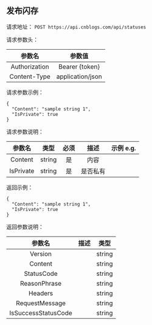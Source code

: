 ## 发布闪存

请求地址：
`POST https://api.cnblogs.com/api/statuses`

请求参数头：


|参数名|参数值|
|:---:|:---:|
|Authorization|Bearer {token}|
|Content-Type|application/json|

请求参数示例：
```
{
  "Content": "sample string 1",
  "IsPrivate": true
}
```

请求参数说明：

|参数名|类型|必须|描述|示例 e.g.|
|:---:|:---:|:---:|:---:|:---:|
|Content|string|是|内容||
|IsPrivate|string|是|是否私有||

返回示例：
```
{
  "Content": "sample string 1",
  "IsPrivate": true
}
```


返回参数说明：

|参数名|描述|类型|
|:---:|:---:|:---:|
|Version||string|
|Content||string|
|StatusCode||string|
|ReasonPhrase||string|
|Headers||string|
|RequestMessage||string|
|IsSuccessStatusCode||string|

